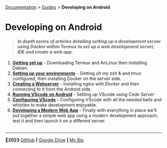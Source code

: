 [Documentation](#) > [Guides](#) > __Developing on Android__

# Developing on Android

> #### *In depth series of articles detailing setting up a development server using Docker within Termux to set up a web development server, IDE and create a web app.*

1. [__Getting set up__](#) - Downloading Termux and AnLinux then installing Debian.
2. [__Setting up your environments__](#) - Getting *oh my zsh* & and tmux configured, then installing Docker on the server side. 
3. [__Creating a Webserver__](#) - Installing *nginx* with *Docker* and then connecting to it from the Android side.
4. [__Running VScode on Android__](#) - Setting up VScode using *Code Server*
5. [__Configuring VScode__](#) - Configuring VScode with all the needed bells and whistles to make development enjoyable.
6. [__Developing a Modern Web App__](#) - Finally with everything in place we'll put together a simple web app using a modern development approach, test it and then launch it on a different server.

## 

***

🤍**2023** [GitHub](https://github.com/8rents?tab=repositories) **|** [Google Drive](https://bit.ly/brent-gd) **|** [My Bio](https://my.bio/8rents)
